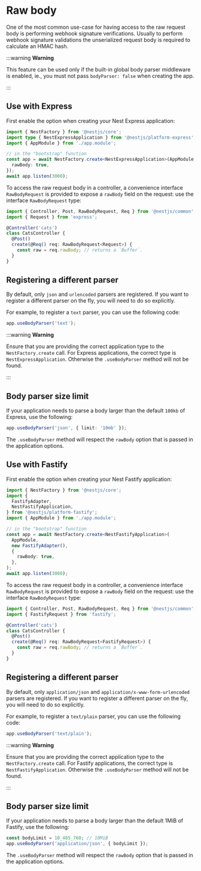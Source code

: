 # Raw body

One of the most common use-case for having access to the raw request body is performing webhook signature verifications. Usually to perform webhook signature validations the unserialized request body is required to calculate an HMAC hash.

:::warning **Warning**

This feature can be used only if the built-in global body parser middleware is enabled, ie., you must not pass `bodyParser: false` when creating the app.

:::

## Use with Express

First enable the option when creating your Nest Express application:

```typescript
import { NestFactory } from '@nestjs/core';
import type { NestExpressApplication } from '@nestjs/platform-express';
import { AppModule } from './app.module';

// in the "bootstrap" function
const app = await NestFactory.create<NestExpressApplication>(AppModule, {
  rawBody: true,
});
await app.listen(3000);
```

To access the raw request body in a controller, a convenience interface `RawBodyRequest` is provided to expose a `rawBody` field on the request: use the interface `RawBodyRequest` type:

```typescript
import { Controller, Post, RawBodyRequest, Req } from '@nestjs/common';
import { Request } from 'express';

@Controller('cats')
class CatsController {
  @Post()
  create(@Req() req: RawBodyRequest<Request>) {
    const raw = req.rawBody; // returns a `Buffer`.
  }
}
```

## Registering a different parser

By default, only `json` and `urlencoded` parsers are registered. If you want to register a different parser on the fly, you will need to do so explicitly.

For example, to register a `text` parser, you can use the following code:

```typescript
app.useBodyParser('text');
```

:::warning **Warning**

Ensure that you are providing the correct application type to the `NestFactory.create` call. For Express applications, the correct type is `NestExpressApplication`. Otherwise the `.useBodyParser` method will not be found.

:::

## Body parser size limit

If your application needs to parse a body larger than the default `100kb` of Express, use the following:

```typescript
app.useBodyParser('json', { limit: '10mb' });
```

The `.useBodyParser` method will respect the `rawBody` option that is passed in the application options.

## Use with Fastify

First enable the option when creating your Nest Fastify application:

```typescript
import { NestFactory } from '@nestjs/core';
import {
  FastifyAdapter,
  NestFastifyApplication,
} from '@nestjs/platform-fastify';
import { AppModule } from './app.module';

// in the "bootstrap" function
const app = await NestFactory.create<NestFastifyApplication>(
  AppModule,
  new FastifyAdapter(),
  {
    rawBody: true,
  },
);
await app.listen(3000);
```

To access the raw request body in a controller, a convenience interface `RawBodyRequest` is provided to expose a `rawBody` field on the request: use the interface `RawBodyRequest` type:

```typescript
import { Controller, Post, RawBodyRequest, Req } from '@nestjs/common';
import { FastifyRequest } from 'fastify';

@Controller('cats')
class CatsController {
  @Post()
  create(@Req() req: RawBodyRequest<FastifyRequest>) {
    const raw = req.rawBody; // returns a `Buffer`.
  }
}
```

## Registering a different parser

By default, only `application/json` and `application/x-www-form-urlencoded` parsers are registered. If you want to register a different parser on the fly, you will need to do so explicitly.

For example, to register a `text/plain` parser, you can use the following code:

```typescript
app.useBodyParser('text/plain');
```

:::warning **Warning**

Ensure that you are providing the correct application type to the `NestFactory.create` call. For Fastify applications, the correct type is `NestFastifyApplication`. Otherwise the `.useBodyParser` method will not be found.

:::

## Body parser size limit

If your application needs to parse a body larger than the default 1MiB of Fastify, use the following:

```typescript
const bodyLimit = 10_485_760; // 10MiB
app.useBodyParser('application/json', { bodyLimit });
```

The `.useBodyParser` method will respect the `rawBody` option that is passed in the application options.
